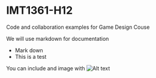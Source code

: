# IMT1361-H12
Code and collaboration examples for Game Design Couse

We will use markdown for documentation

 * Mark down 
 * This is a test

You can include and image with ![Alt text](/images/img.jpg?raw=true "Optional Title")
 
